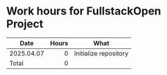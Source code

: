 # Work hours for FullstackOpen Project
| Date | Hours | What |
| ---- | ----: | ---- |
| 2025.04.07 | 0 | Initialize repository |
|Total | 0 | |

